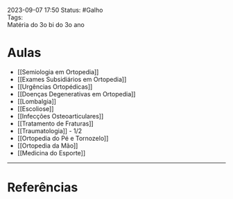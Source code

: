 2023-09-07 17:50
Status: #Galho    
Tags: 
<br/>
Matéria do 3o bi do 3o ano
# Aulas
- [[Semiologia em Ortopedia]]
- [[Exames Subsidiários em Ortopedia]]
- [[Urgências Ortopédicas]]
- [[Doenças Degenerativas em Ortopedia]]
- [[Lombalgia]]
- [[Escoliose]]
- [[Infecções Osteoarticulares]]
- [[Tratamento de Fraturas]]
- [[Traumatologia]] - 1/2
- [[Ortopedia do Pé e Tornozelo]]
- [[Ortopedia da Mão]]
- [[Medicina do Esporte]]
____
# Referências

